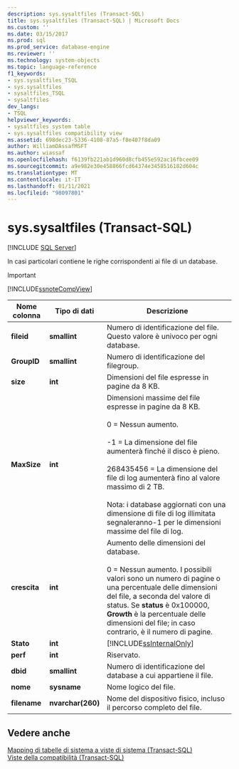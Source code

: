 ```yaml
---
description: sys.sysaltfiles (Transact-SQL)
title: sys.sysaltfiles (Transact-SQL) | Microsoft Docs
ms.custom: ''
ms.date: 03/15/2017
ms.prod: sql
ms.prod_service: database-engine
ms.reviewer: ''
ms.technology: system-objects
ms.topic: language-reference
f1_keywords:
- sys.sysaltfiles_TSQL
- sys.sysaltfiles
- sysaltfiles_TSQL
- sysaltfiles
dev_langs:
- TSQL
helpviewer_keywords:
- sysaltfiles system table
- sys.sysaltfiles compatibility view
ms.assetid: 698dec23-5336-4108-87a5-f8e407f8da09
author: WilliamDAssafMSFT
ms.author: wiassaf
ms.openlocfilehash: f6139fb221ab1d960d8cfb455e592ac16fbcee09
ms.sourcegitcommit: a9e982e30e458866fcd64374e3458516182d604c
ms.translationtype: MT
ms.contentlocale: it-IT
ms.lasthandoff: 01/11/2021
ms.locfileid: "98097801"
---
```

# <a name="syssysaltfiles-transact-sql"></a>sys.sysaltfiles (Transact-SQL)
[!INCLUDE [SQL Server](../../includes/applies-to-version/sqlserver.md)]

  In casi particolari contiene le righe corrispondenti ai file di un database.  
  
> [!IMPORTANT]  
>  [!INCLUDE[ssnoteCompView](../../includes/ssnotecompview-md.md)]  
  
|Nome colonna|Tipo di dati|Descrizione|  
|-----------------|---------------|-----------------|  
|**fileid**|**smallint**|Numero di identificazione del file. Questo valore è univoco per ogni database.|  
|**GroupID**|**smallint**|Numero di identificazione del filegroup.|  
|**size**|**int**|Dimensioni del file espresse in pagine da 8 KB.|  
|**MaxSize**|**int**|Dimensioni massime del file espresse in pagine da 8 KB.<br /><br /> 0 = Nessun aumento.<br /><br /> -1 = La dimensione del file aumenterà finché il disco è pieno.<br /><br /> 268435456 = La dimensione del file di log aumenterà fino al valore massimo di 2 TB.<br /><br /> Nota: i database aggiornati con una dimensione di file di log illimitata segnaleranno-1 per le dimensioni massime del file di log.|  
|**crescita**|**int**|Aumento delle dimensioni del database.<br /><br /> 0 = Nessun aumento. I possibili valori sono un numero di pagine o una percentuale delle dimensioni del file, a seconda del valore di status. Se **status** è 0x100000, **Growth** è la percentuale delle dimensioni del file; in caso contrario, è il numero di pagine.|  
|**Stato**|**int**|[!INCLUDE[ssInternalOnly](../../includes/ssinternalonly-md.md)]|  
|**perf**|**int**|Riservato.|  
|**dbid**|**smallint**|Numero di identificazione del database a cui appartiene il file.|  
|**nome**|**sysname**|Nome logico del file.|  
|**filename**|**nvarchar(260)**|Nome del dispositivo fisico, incluso il percorso completo del file.|  
  
## <a name="see-also"></a>Vedere anche  
 [Mapping di tabelle di sistema a viste di sistema &#40;Transact-SQL&#41;](../../relational-databases/system-tables/mapping-system-tables-to-system-views-transact-sql.md)   
 [Viste della compatibilità &#40;Transact-SQL&#41;](~/relational-databases/system-compatibility-views/system-compatibility-views-transact-sql.md)  
  
  
